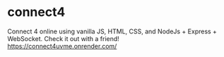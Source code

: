 # connect4
Connect 4 online using vanilla JS, HTML, CSS, and NodeJs + Express + WebSocket.
Check it out with a friend! https://connect4uvme.onrender.com/
